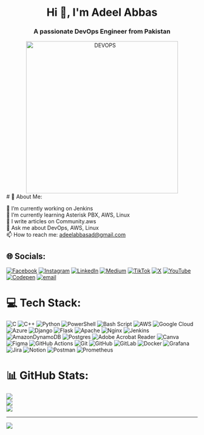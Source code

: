 <h1 align="center">Hi 👋, I'm Adeel Abbas</h1>
<h3 align="center">A passionate DevOps Engineer from Pakistan</h3>

<div align="center">
    <img alt="DEVOPS" width="400" src="https://149728326.v2.pressablecdn.com/wp-content/uploads/unnamed.gif">
</div>
# 💫 About Me:

🔭 I’m currently working on Jenkins<br>🌱 I’m currently learning Asterisk PBX, AWS, Linux<br>📝 I write articles on Community.aws<br>💬 Ask me about DevOps, AWS, Linux<br>📫 How to reach me: adeelabbasad@gmail.com<br>


## 🌐 Socials:
[![Facebook](https://img.shields.io/badge/Facebook-%231877F2.svg?logo=Facebook&logoColor=white)](https://facebook.com/imadeelabbas1214) [![Instagram](https://img.shields.io/badge/Instagram-%23E4405F.svg?logo=Instagram&logoColor=white)](https://instagram.com/i_adeelabbas) [![LinkedIn](https://img.shields.io/badge/LinkedIn-%230077B5.svg?logo=linkedin&logoColor=white)](https://linkedin.com/in/iadeelabbas) [![Medium](https://img.shields.io/badge/Medium-12100E?logo=medium&logoColor=white)](https://medium.com/@adeelabbas_1214) [![TikTok](https://img.shields.io/badge/TikTok-%23000000.svg?logo=TikTok&logoColor=white)](https://tiktok.com/@i_adeelabbas1214) [![X](https://img.shields.io/badge/X-black.svg?logo=X&logoColor=white)](https://x.com/adeelabbas_1214) [![YouTube](https://img.shields.io/badge/YouTube-%23FF0000.svg?logo=YouTube&logoColor=white)](https://youtube.com/@cloudtipsbyad) [![Codepen](https://img.shields.io/badge/Codepen-000000?logo=codepen&logoColor=white)](https://codepen.io/ad_1214) [![email](https://img.shields.io/badge/Email-D14836?logo=gmail&logoColor=white)](mailto:adeelabbasad@gmail.com) 

# 💻 Tech Stack:
![C](https://img.shields.io/badge/c-%2300599C.svg?style=plastic&logo=c&logoColor=white) ![C++](https://img.shields.io/badge/c++-%2300599C.svg?style=plastic&logo=c%2B%2B&logoColor=white) ![Python](https://img.shields.io/badge/python-3670A0?style=plastic&logo=python&logoColor=ffdd54) ![PowerShell](https://img.shields.io/badge/PowerShell-%235391FE.svg?style=plastic&logo=powershell&logoColor=white) ![Bash Script](https://img.shields.io/badge/bash_script-%23121011.svg?style=plastic&logo=gnu-bash&logoColor=white) ![AWS](https://img.shields.io/badge/AWS-%23FF9900.svg?style=plastic&logo=amazon-aws&logoColor=white) ![Google Cloud](https://img.shields.io/badge/GoogleCloud-%234285F4.svg?style=plastic&logo=google-cloud&logoColor=white) ![Azure](https://img.shields.io/badge/azure-%230072C6.svg?style=plastic&logo=microsoftazure&logoColor=white) ![Django](https://img.shields.io/badge/django-%23092E20.svg?style=plastic&logo=django&logoColor=white) ![Flask](https://img.shields.io/badge/flask-%23000.svg?style=plastic&logo=flask&logoColor=white) ![Apache](https://img.shields.io/badge/apache-%23D42029.svg?style=plastic&logo=apache&logoColor=white) ![Nginx](https://img.shields.io/badge/nginx-%23009639.svg?style=plastic&logo=nginx&logoColor=white) ![Jenkins](https://img.shields.io/badge/jenkins-%232C5263.svg?style=plastic&logo=jenkins&logoColor=white) ![AmazonDynamoDB](https://img.shields.io/badge/Amazon%20DynamoDB-4053D6?style=plastic&logo=Amazon%20DynamoDB&logoColor=white) ![Postgres](https://img.shields.io/badge/postgres-%23316192.svg?style=plastic&logo=postgresql&logoColor=white) ![Adobe Acrobat Reader](https://img.shields.io/badge/Adobe%20Acrobat%20Reader-EC1C24.svg?style=plastic&logo=Adobe%20Acrobat%20Reader&logoColor=white) ![Canva](https://img.shields.io/badge/Canva-%2300C4CC.svg?style=plastic&logo=Canva&logoColor=white) ![Figma](https://img.shields.io/badge/figma-%23F24E1E.svg?style=plastic&logo=figma&logoColor=white) ![GitHub Actions](https://img.shields.io/badge/github%20actions-%232671E5.svg?style=plastic&logo=githubactions&logoColor=white) ![Git](https://img.shields.io/badge/git-%23F05033.svg?style=plastic&logo=git&logoColor=white) ![GitHub](https://img.shields.io/badge/github-%23121011.svg?style=plastic&logo=github&logoColor=white) ![GitLab](https://img.shields.io/badge/gitlab-%23181717.svg?style=plastic&logo=gitlab&logoColor=white) ![Docker](https://img.shields.io/badge/docker-%230db7ed.svg?style=plastic&logo=docker&logoColor=white) ![Grafana](https://img.shields.io/badge/grafana-%23F46800.svg?style=plastic&logo=grafana&logoColor=white) ![Jira](https://img.shields.io/badge/jira-%230A0FFF.svg?style=plastic&logo=jira&logoColor=white) ![Notion](https://img.shields.io/badge/Notion-%23000000.svg?style=plastic&logo=notion&logoColor=white) ![Postman](https://img.shields.io/badge/Postman-FF6C37?style=plastic&logo=postman&logoColor=white) ![Prometheus](https://img.shields.io/badge/Prometheus-E6522C?style=plastic&logo=Prometheus&logoColor=white)
# 📊 GitHub Stats:
![](https://github-readme-stats.vercel.app/api?username=adeelabbas1214&theme=dark&hide_border=false&include_all_commits=true&count_private=true)<br/>
![](https://github-readme-streak-stats.herokuapp.com/?user=adeelabbas1214&theme=dark&hide_border=false)<br/>
![](https://github-readme-stats.vercel.app/api/top-langs/?username=adeelabbas1214&theme=dark&hide_border=false&include_all_commits=true&count_private=true&layout=compact)

---
[![](https://visitcount.itsvg.in/api?id=adeelabbas1214&icon=0&color=0)](https://visitcount.itsvg.in)

<!-- Proudly created with GPRM ( https://gprm.itsvg.in ) -->
